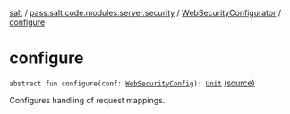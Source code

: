 [salt](../../index.md) / [pass.salt.code.modules.server.security](../index.md) / [WebSecurityConfigurator](index.md) / [configure](./configure.md)

# configure

`abstract fun configure(conf: `[`WebSecurityConfig`](../-web-security-config/index.md)`): `[`Unit`](https://kotlinlang.org/api/latest/jvm/stdlib/kotlin/-unit/index.html) [(source)](https://github.com/kurbaniec-tgm/salt/tree/master/code/modules/server/security/WebSecurityConfig.kt#L35)

Configures handling of request mappings.

